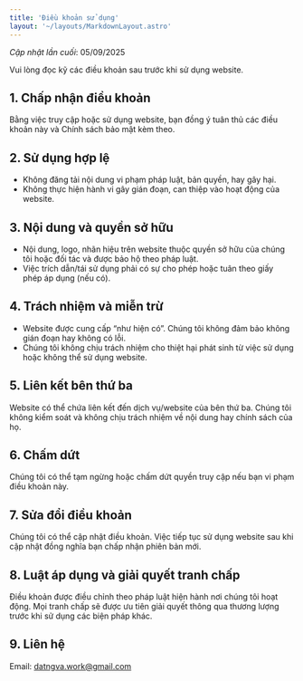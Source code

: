 ```yaml
---
title: 'Điều khoản sử dụng'
layout: '~/layouts/MarkdownLayout.astro'
---
```


_Cập nhật lần cuối_: 05/09/2025

Vui lòng đọc kỹ các điều khoản sau trước khi sử dụng website.

## 1. Chấp nhận điều khoản
Bằng việc truy cập hoặc sử dụng website, bạn đồng ý tuân thủ các điều khoản này và Chính sách bảo mật kèm theo.

## 2. Sử dụng hợp lệ
- Không đăng tải nội dung vi phạm pháp luật, bản quyền, hay gây hại.
- Không thực hiện hành vi gây gián đoạn, can thiệp vào hoạt động của website.

## 3. Nội dung và quyền sở hữu
- Nội dung, logo, nhãn hiệu trên website thuộc quyền sở hữu của chúng tôi hoặc đối tác và được bảo hộ theo pháp luật.
- Việc trích dẫn/tái sử dụng phải có sự cho phép hoặc tuân theo giấy phép áp dụng (nếu có).

## 4. Trách nhiệm và miễn trừ
- Website được cung cấp “như hiện có”. Chúng tôi không đảm bảo không gián đoạn hay không có lỗi.
- Chúng tôi không chịu trách nhiệm cho thiệt hại phát sinh từ việc sử dụng hoặc không thể sử dụng website.

## 5. Liên kết bên thứ ba
Website có thể chứa liên kết đến dịch vụ/website của bên thứ ba. Chúng tôi không kiểm soát và không chịu trách nhiệm về nội dung hay chính sách của họ.

## 6. Chấm dứt
Chúng tôi có thể tạm ngừng hoặc chấm dứt quyền truy cập nếu bạn vi phạm điều khoản này.

## 7. Sửa đổi điều khoản
Chúng tôi có thể cập nhật điều khoản. Việc tiếp tục sử dụng website sau khi cập nhật đồng nghĩa bạn chấp nhận phiên bản mới.

## 8. Luật áp dụng và giải quyết tranh chấp
Điều khoản được điều chỉnh theo pháp luật hiện hành nơi chúng tôi hoạt động. Mọi tranh chấp sẽ được ưu tiên giải quyết thông qua thương lượng trước khi sử dụng các biện pháp khác.

## 9. Liên hệ
Email: datngva.work@gmail.com
